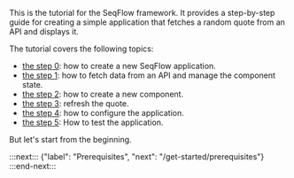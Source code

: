 
This is the tutorial for the SeqFlow framework. It provides a step-by-step guide for creating a simple application that fetches a random quote from an API and displays it.

The tutorial covers the following topics:
- [the step 0](/get-started/prerequisites): how to create a new SeqFlow application.
- [the step 1](/get-started/fetch-data): how to fetch data from an API and manage the component state.
- [the step 2](/get-started/split-components): how to create a new component.
- [the step 3](/get-started/refresh-quote): refresh the quote.
- [the step 4](/get-started/configuration): how to configure the application.
- [the step 5](/get-started/test): How to test the application.

But let's start from the beginning.

:::next:::
{"label": "Prerequisites", "next": "/get-started/prerequisites"}
:::end-next:::
